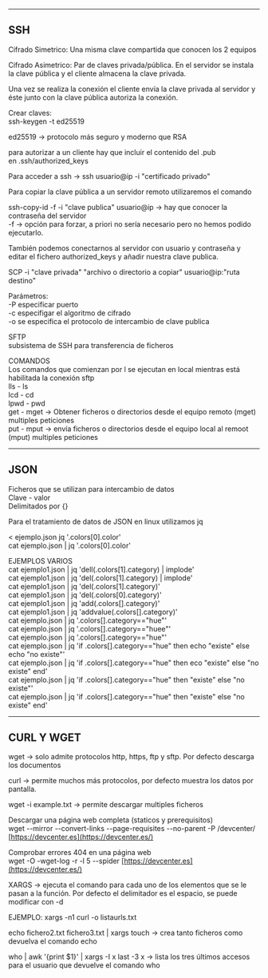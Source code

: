  
--------------------------------------------  
SSH  
--------------------------------------------  
Cifrado Simetrico: Una misma clave compartida que conocen los 2 equipos  
  
Cifrado Asimetrico: Par de claves privada/pública. En el servidor se instala la clave pública y el cliente almacena la clave privada.  
  
Una vez se realiza la conexión el cliente envía la clave privada al servidor y éste junto con la clave pública autoriza la conexión.  
  
Crear claves:  
ssh-keygen -t ed25519  
  
ed25519 -> protocolo más seguro y moderno que RSA  
  
para autorizar a un cliente hay que incluir el contenido del .pub  
en .ssh/authorized_keys  
  
Para acceder a ssh -> ssh usuario@ip -i "certificado privado"  
  
Para copiar la clave pública a un servidor remoto utilizaremos el comando  
  
ssh-copy-id -f -i "clave publica" usuario@ip -> hay que conocer la contraseña del servidor  
-f -> opción para forzar, a priori no sería necesario pero no hemos podido ejecutarlo.  
  
También podemos conectarnos al servidor con usuario y contraseña y editar el fichero authorized_keys y añadir nuestra clave publica.  
  
  
SCP -i "clave privada" "archivo o directorio a copiar" usuario@ip:"ruta destino"  
  
Parámetros:  
-P especificar puerto  
-c especifigar el algoritmo de cifrado  
-o se especifica el protocolo de intercambio de clave publica  
  
SFTP  
subsistema de SSH para transferencia de ficheros  
  
COMANDOS  
Los comandos que comienzan por l se ejecutan en local mientras está habilitada la conexión sftp  
lls - ls  
lcd - cd  
lpwd - pwd  
get - mget -> Obtener ficheros o directorios desde el equipo remoto (mget) multiples peticiones  
put - mput -> envía ficheros o directorios desde el equipo local al remoot (mput) multiples peticiones  
  
--------------------------------------------  
JSON  
--------------------------------------------  
Ficheros que se utilizan para intercambio de datos  
Clave - valor  
Delimitados por {}  
  
Para el tratamiento de datos de JSON en linux utilizamos jq  
  
< ejemplo.json jq '.colors[0].color'  
cat ejemplo.json | jq '.colors[0].color'  
  
  
EJEMPLOS VARIOS  
cat ejemplo1.json | jq 'dell(.colors[1].category) | implode'  
cat ejemplo1.json | jq 'del(.colors[1].category) | implode'  
cat ejemplo1.json | jq 'del(.colors[1].category)'  
cat ejemplo1.json | jq 'del(.colors[0].category)'  
cat ejemplo1.json | jq 'add(.colors[].category)'  
cat ejemplo1.json | jq 'addvalue(.colors[].category)'  
cat ejemplo.json | jq '.colors[].category=="hue"'  
cat ejemplo.json | jq '.colors[].category=="huee"'  
cat ejemplo.json | jq '.colors[].category=="hue"'  
cat ejemplo.json | jq 'if .colors[].category=="hue" then echo "existe" else echo "no existe"'  
cat ejemplo.json | jq 'if .colors[].category=="hue" then eco "existe" else "no existe" end'  
cat ejemplo.json | jq 'if .colors[].category=="hue" then "existe" else "no existe"'  
cat ejemplo.json | jq 'if .colors[].category=="hue" then "existe" else "no existe" end'  
  
--------------------------------------------  
CURL Y WGET  
--------------------------------------------  
wget -> solo admite protocolos http, https, ftp y sftp. Por defecto descarga los documentos  
  
curl -> permite muchos más protocolos, por defecto muestra los datos por pantalla.  
  
wget -i example.txt -> permite descargar multiples ficheros  
  
Descargar una página web completa (staticos y prerequisitos)  
wget --mirror --convert-links --page-requisites --no-parent -P /devcenter/ [https://devcenter.es](https://devcenter.es/)  
  
Comprobar errores 404 en una página web  
wget -O -wget-log -r -l 5 --spider [https://devcenter.es](https://devcenter.es/)  
  
XARGS -> ejecuta el comando para cada uno de los elementos que se le pasan a la función. Por defecto el delimitador es el espacio, se puede modificar con -d  
  
EJEMPLO: xargs -n1 curl -o listaurls.txt  
  
echo fichero2.txt fichero3.txt | xargs touch -> crea tanto ficheros como devuelva el comando echo  
  
who | awk '{print $1}' | xargs -I x last -3 x -> lista los tres últimos accesos para el usuario que devuelve el comando who